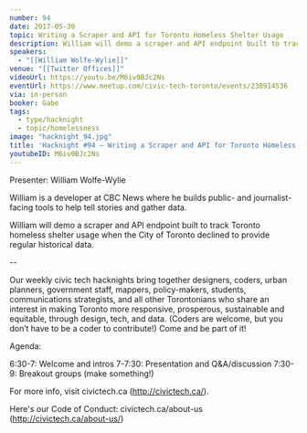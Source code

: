 ```yaml
---
number: 94
date: 2017-05-30
topic: Writing a Scraper and API for Toronto Homeless Shelter Usage
description: William will demo a scraper and API endpoint built to track Toronto homeless shelter usage when the City of Toronto declined to provide regular historical data.
speakers:
  - "[[William Wolfe-Wylie]]"
venue: "[[Twitter Offices]]"
videoUrl: https://youtu.be/M6iv0BJc2Ns
eventUrl: https://www.meetup.com/civic-tech-toronto/events/238914536
via: in-person
booker: Gabe
tags:
  - type/hacknight
  - topic/homelessness
image: "hacknight_94.jpg"
title: 'Hacknight #94 – Writing a Scraper and API for Toronto Homeless Shelter Usage'
youtubeID: M6iv0BJc2Ns
---
```


Presenter: William Wolfe-Wylie 

William is a developer at CBC News where he builds public- and journalist-facing tools to help tell stories and gather data.

William will demo a scraper and API endpoint built to track Toronto homeless shelter usage when the City of Toronto declined to provide regular historical data.

--

Our weekly civic tech hacknights bring together designers, coders, urban planners, government staff, mappers, policy-makers, students, communications strategists, and all other Torontonians who share an interest in making Toronto more responsive, prosperous, sustainable and equitable, through design, tech, and data. (Coders are welcome, but you don’t have to be a coder to contribute!) Come and be part of it!

Agenda:

6:30-7: Welcome and intros
7-7:30: Presentation and Q&A/discussion
7:30-9: Breakout groups (make something!)

For more info, visit civictech.ca (http://civictech.ca/).

Here's our Code of Conduct: civictech.ca/about-us (http://civictech.ca/about-us/)